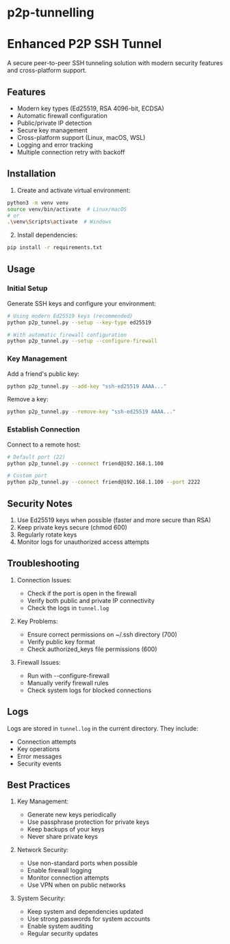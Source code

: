 # p2p-tunnelling

# Enhanced P2P SSH Tunnel

A secure peer-to-peer SSH tunneling solution with modern security features and cross-platform support.

## Features

- Modern key types (Ed25519, RSA 4096-bit, ECDSA)
- Automatic firewall configuration
- Public/private IP detection
- Secure key management
- Cross-platform support (Linux, macOS, WSL)
- Logging and error tracking
- Multiple connection retry with backoff

## Installation

1. Create and activate virtual environment:
```bash
python3 -m venv venv
source venv/bin/activate  # Linux/macOS
# or
.\venv\Scripts\activate  # Windows
```

2. Install dependencies:
```bash
pip install -r requirements.txt
```

## Usage

### Initial Setup

Generate SSH keys and configure your environment:
```bash
# Using modern Ed25519 keys (recommended)
python p2p_tunnel.py --setup --key-type ed25519

# With automatic firewall configuration
python p2p_tunnel.py --setup --configure-firewall
```

### Key Management

Add a friend's public key:
```bash
python p2p_tunnel.py --add-key "ssh-ed25519 AAAA..."
```

Remove a key:
```bash
python p2p_tunnel.py --remove-key "ssh-ed25519 AAAA..."
```

### Establish Connection

Connect to a remote host:
```bash
# Default port (22)
python p2p_tunnel.py --connect friend@192.168.1.100

# Custom port
python p2p_tunnel.py --connect friend@192.168.1.100 --port 2222
```

## Security Notes

1. Use Ed25519 keys when possible (faster and more secure than RSA)
2. Keep private keys secure (chmod 600)
3. Regularly rotate keys
4. Monitor logs for unauthorized access attempts

## Troubleshooting

1. Connection Issues:
   - Check if the port is open in the firewall
   - Verify both public and private IP connectivity
   - Check the logs in `tunnel.log`

2. Key Problems:
   - Ensure correct permissions on ~/.ssh directory (700)
   - Verify public key format
   - Check authorized_keys file permissions (600)

3. Firewall Issues:
   - Run with --configure-firewall
   - Manually verify firewall rules
   - Check system logs for blocked connections

## Logs

Logs are stored in `tunnel.log` in the current directory. They include:
- Connection attempts
- Key operations
- Error messages
- Security events

## Best Practices

1. Key Management:
   - Generate new keys periodically
   - Use passphrase protection for private keys
   - Keep backups of your keys
   - Never share private keys

2. Network Security:
   - Use non-standard ports when possible
   - Enable firewall logging
   - Monitor connection attempts
   - Use VPN when on public networks

3. System Security:
   - Keep system and dependencies updated
   - Use strong passwords for system accounts
   - Enable system auditing
   - Regular security updates
